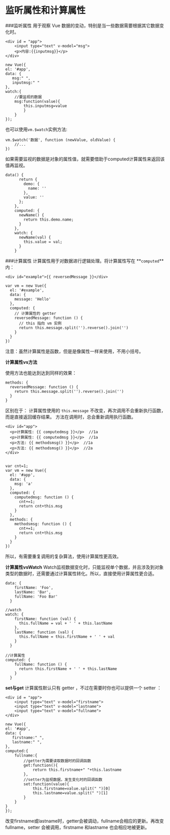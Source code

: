 监听属性和计算属性
===================
###监听属性
用于观察 Vue 数据的变动，特别是当一些数据需要根据其它数据变化时。

    <div id = "app">
        <input type="text" v-model="msg">
        <p>内容:{{inputmsg}}</p>
    </div>

    new Vue({
    el: '#app',
    data: {
       msg:" ",
       inputmsg:" "
    },
    watch:{
        //要监视的数据
        msg:function(value){
            this.inputmsg=value
            }
        }
    });
也可以使用`vm.$watch`实例方法:

	vm.$watch('数据', function (newValue, oldValue) {
	    //...
	})

如果需要监视的数据是对象的属性值，就需要借助于computed计算属性来返回该值再监视。
```
data() {
      return {
        demo: {
          name: ''
        },
        value: ''
      };
    },
    computed: {
      newName() {
        return this.demo.name;
      }
    },
    watch: {
      newName(val) {
        this.value = val;
      }
    }
```


###计算属性
计算属性用于对数据进行逻辑处理。将计算属性写在 **`computed`**内：

    <div id="example">{{ reversedMessage }}</div>

    var vm = new Vue({
      el: '#example',
      data: {
        message: 'Hello'
      },
      computed: {
        // 计算属性的 getter
        reversedMessage: function () {
          // this 指向 vm 实例
          return this.message.split('').reverse().join('')
        }
      }
    })

注意：虽然计算属性是函数，但是是像属性一样来使用，不用小括号。
    
**计算属性vs方法**

使用方法也能达到达到同样的效果：

    methods: {
      reversedMessage: function () {
        return this.message.split('').reverse().join('')
      }
    }
区别在于：
计算属性使用的 `this.message` 不改变，再次调用不会重新执行函数，而是直接返回缓存结果。
方法在调用时，总会重新调用执行函数。

    <div id="app">
      <p>计算属性: {{ computedmsg }}</p>  //1a
      <p>计算属性: {{ computedmsg }}</p>  //1a
      <p>方法: {{ methodsmsg() }}</p>  //1a
      <p>方法: {{ methodsmsg() }}</p>  //2a
    </div>
    
    
    var cnt=1;
    var vm = new Vue({
      el: '#app',
      data: {
        msg: 'a'
      },
      computed: {
        computedmsg: function () {
          cnt+=1;
          return cnt+this.msg
        }
      },
      methods: {
        methodsmsg: function () {
          cnt+=1;
          return cnt+this.msg
        }
      }
    })    
所以，有需要重复调用的复杂算法，使用计算属性更高效。

**计算属性vsWatch**
Watch监视数据变化时，只能监视单个数据，并且涉及到对象类型的数据时，还需要通过计算属性转化。所以，直接使用计算属性更合适。
```
data: {
    firstName: 'Foo',
    lastName: 'Bar',
    fullName: 'Foo Bar'
  }
```
```
//watch
watch: {
    firstName: function (val) {
      this.fullName = val + ' ' + this.lastName
    },
    lastName: function (val) {
      this.fullName = this.firstName + ' ' + val
    }
  }
```
```
//计算属性
computed: {
    fullName: function () {
      return this.firstName + ' ' + this.lastName
    }
  }

```
**set与get**
计算属性默认只有 getter ，不过在需要时你也可以提供一个 setter ：
```
<div id = "app">
    <input type="text" v-model="firstname">
    <input type="text" v-model="lastname">
    <input type="text" v-model="fullname">
</div>
```
```
new Vue({
el: '#app',
data: {
   firstname:" ",
   lastname:" ",
},
computed:{
    fullname:{
        //getter为需要读取数据时的回调函数
        get:function(){
            return this.firstname+" "+this.lastname
        },
        //setter为监视数据，发生变化时的回调函数
        set:function(value){
            this.firstname=value.split(" ")[0]
            this.lastname=value.split(" ")[1]
        }
    }
}
});
```
改变firstname或lastname时，getter会被调动，fullname会相应的更新。再改变fullname，setter 会被调用，firstname 和lastname 也会相应地被更新。


